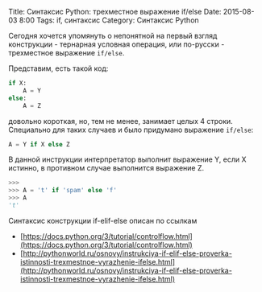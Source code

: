 Title: Синтаксис Python: трехместное выражение if/else
Date: 2015-08-03 8:00
Tags: if, синтаксис
Category: Синтаксис Python


Сегодня хочется упомянуть о непонятной на первый взгляд конструкции - тернарная условная операция, или по-русски - трехместное выражение ```if/else```.

Представим, есть такой код:

```python
if X:
    A = Y
else:
    A = Z
```

довольно короткая, но, тем не менее, занимает целых 4 строки. Специально для таких случаев и было придумано выражение ```if/else```:

```python
A = Y if X else Z
```
В данной инструкции интерпретатор выполнит выражение Y, если X истинно, в противном случае выполнится выражение Z.

```python
>>>
>>> A = 't' if 'spam' else 'f'
>>> A
't'
```

Синтаксис конструкции if-elif-else описан по ссылкам

- [https://docs.python.org/3/tutorial/controlflow.html](https://docs.python.org/3/tutorial/controlflow.html)
- [http://pythonworld.ru/osnovy/instrukciya-if-elif-else-proverka-istinnosti-trexmestnoe-vyrazhenie-ifelse.html](http://pythonworld.ru/osnovy/instrukciya-if-elif-else-proverka-istinnosti-trexmestnoe-vyrazhenie-ifelse.html)
